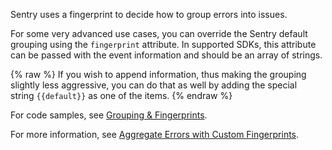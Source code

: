 Sentry uses a fingerprint to decide how to group errors into issues.

For some very advanced use cases, you can override the Sentry default grouping
using the `fingerprint` attribute. In supported SDKs, this attribute can be
passed with the event information and should be an array of strings. 

{% raw %}
If you wish to append information, thus making the grouping slightly less
aggressive, you can do that as well by adding the special
string `{{default}}` as one of the items.
{% endraw %}

For code samples, see [Grouping & Fingerprints](/data-management/event-grouping/?platform=python#use-cases).

For more information, see [Aggregate Errors with Custom
Fingerprints](https://blog.sentry.io/2018/01/18/setting-up-custom-fingerprints).
